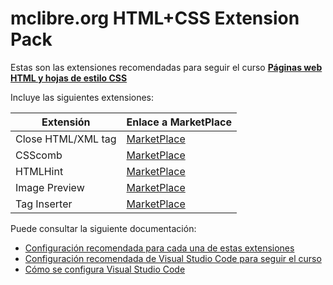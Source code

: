 # mclibre.org HTML+CSS Extension Pack

Estas son las extensiones recomendadas para seguir el curso [**Páginas web HTML y hojas de estilo CSS**](https://www.mclibre.org/consultar/htmlcss/index.html)

Incluye las siguientes extensiones:

| Extensión          | Enlace a MarketPlace                                                                                   |
|--------------------|--------------------------------------------------------------------------------------------------------|
| Close HTML/XML tag | [MarketPlace](https://marketplace.visualstudio.com/items?itemName=Compulim.compulim-vscode-closetag)   |
| CSScomb            | [MarketPlace](https://marketplace.visualstudio.com/items?itemName=mrmlnc.vscode-csscomb)               |
| HTMLHint           | [MarketPlace](https://marketplace.visualstudio.com/items?itemName=mkaufman.HTMLHint)                   |
| Image Preview      | [MarketPlace](https://marketplace.visualstudio.com/items?itemName=kisstkondoros.vscode-gutter-preview) |
| Tag Inserter       | [MarketPlace](https://marketplace.visualstudio.com/items?itemName=l7ssha.tag-inserter)                 |

Puede consultar la siguiente documentación:
- [Configuración recomendada para cada una de estas extensiones](https://www.mclibre.org//consultar/htmlcss/otros/vsc-htmlcss-configuracion.html#extensiones)
- [Configuración recomendada de Visual Studio Code para seguir el curso](https://www.mclibre.org//consultar/htmlcss/otros/vsc-htmlcss-configuracion.html)
- [Cómo se configura Visual Studio Code](https://www.mclibre.org/consultar/informatica/lecciones/vsc-personalizacion.html)
